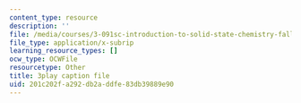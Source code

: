 ```yaml
---
content_type: resource
description: ''
file: /media/courses/3-091sc-introduction-to-solid-state-chemistry-fall-2010/201c202fa292db2addfe83db39889e90_LHRZLeQ2aaM.srt
file_type: application/x-subrip
learning_resource_types: []
ocw_type: OCWFile
resourcetype: Other
title: 3play caption file
uid: 201c202f-a292-db2a-ddfe-83db39889e90
---
```

